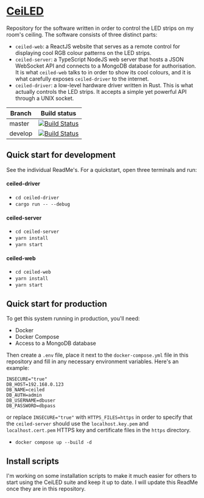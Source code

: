 # [CeiLED](https://bart.vanoort.is)

Repository for the software written in order to control the LED strips on my room's ceiling. The software consists of three distinct parts:

- `ceiled-web`: a ReactJS website that serves as a remote control for displaying cool RGB colour patterns on the LED strips.
- `ceiled-server`: a TypeScript NodeJS web server that hosts a JSON WebSocket API and connects to a MongoDB database for authorisation. It is what `ceiled-web` talks to in order to show its cool colours, and it is what carefully exposes `ceiled-driver` to the internet.
- `ceiled-driver`: a low-level hardware driver written in Rust. This is what actually controls the LED strips. It accepts a simple yet powerful API through a UNIX socket.

Branch  | Build status
--------|--------
master  | [![Build Status](https://travis-ci.com/bvobart/ceiLED.svg?branch=master)](https://travis-ci.com/bvobart/ceiLED)
develop | [![Build Status](https://travis-ci.com/bvobart/ceiLED.svg?branch=develop)](https://travis-ci.com/bvobart/ceiLED)

## Quick start for development

See the individual ReadMe's. For a quickstart, open three terminals and run:

#### ceiled-driver
- `cd ceiled-driver`
- `cargo run -- --debug`

#### ceiled-server
- `cd ceiled-server`
- `yarn install`
- `yarn start`

#### ceiled-web
- `cd ceiled-web`
- `yarn install`
- `yarn start`

## Quick start for production

To get this system running in production, you'll need:

- Docker
- Docker Compose
- Access to a MongoDB database

Then create a `.env` file, place it next to the `docker-compose.yml` file in this repository and fill in any necessary environment variables. Here's an example:
```
INSECURE="true"
DB_HOST=192.168.0.123
DB_NAME=ceiled
DB_AUTH=admin
DB_USERNAME=dbuser
DB_PASSWORD=dbpass
```

or replace `INSECURE="true"` with `HTTPS_FILES=https` in order to specify that the `ceiled-server` should use the `localhost.key.pem` and `localhost.cert.pem` HTTPS key and certificate files in the `https` directory.

- `docker compose up --build -d`

## Install scripts

I'm working on some installation scripts to make it much easier for others to start using the CeiLED suite and keep it up to date. I will update this ReadMe once they are in this repository.
